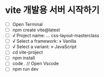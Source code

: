 # vite 개발용 서버 시작하기

- [ ] Open Terminal
- [ ] npm create vite@latest
- [ ] √ Project name: ... css-layout-masterclass
- [ ] √ Select a framework: » Vanilla
- [ ] √ Select a variant: » JavaScript
- [ ] cd vite-project
- [ ] npm install
- [ ] code . // Open Vscode
- [ ] npm run dev
